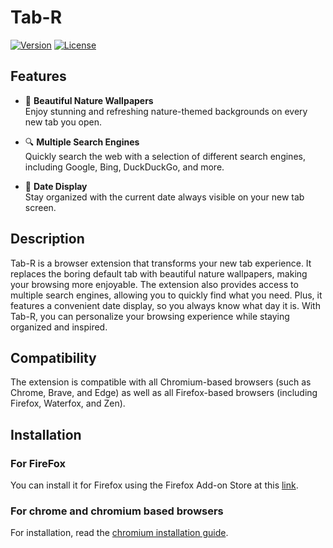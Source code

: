 # Tab-R

[![Version](https://img.shields.io/badge/version-1.3-blue.svg)](https://github.com/adam4056/Tab-R/releases)  [![License](https://img.shields.io/badge/license-MIT-green.svg)](./LICENSE)

## Features

- 🌄 **Beautiful Nature Wallpapers**  
  Enjoy stunning and refreshing nature-themed backgrounds on every new tab you open.

- 🔍 **Multiple Search Engines**  
  Quickly search the web with a selection of different search engines, including Google, Bing, DuckDuckGo, and more.

- 📅 **Date Display**  
  Stay organized with the current date always visible on your new tab screen.

## Description

Tab-R is a browser extension that transforms your new tab experience. It replaces the boring default tab with beautiful nature wallpapers, making your browsing more enjoyable. The extension also provides access to multiple search engines, allowing you to quickly find what you need. Plus, it features a convenient date display, so you always know what day it is. With Tab-R, you can personalize your browsing experience while staying organized and inspired.

## Compatibility

The extension is compatible with all Chromium-based browsers (such as Chrome, Brave, and Edge) as well as all Firefox-based browsers (including Firefox, Waterfox, and Zen).

## Installation

### For FireFox
You can install it for Firefox using the Firefox Add-on Store at this [link](https://addons.mozilla.org/cs/firefox/addon/tab-r/).

### For chrome and chromium based browsers
For installation, read the [chromium installation guide](./chromium-install.md).
